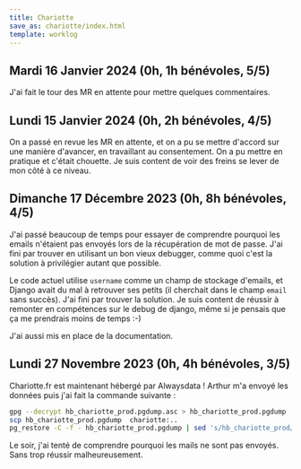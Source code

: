 ```yaml
---
title: Chariotte
save_as: chariotte/index.html
template: worklog
---
```

## Mardi 16 Janvier 2024 (0h, 1h bénévoles, 5/5)

J'ai fait le tour des MR en attente pour mettre quelques commentaires.

## Lundi 15 Janvier 2024 (0h, 2h bénévoles, 4/5)

On a passé en revue les MR en attente, et on a pu se mettre d'accord sur une manière d'avancer, en travaillant au consentement. On a pu mettre en pratique et c'était chouette. Je suis content de voir des freins se lever de mon côté à ce niveau.

## Dimanche 17 Décembre 2023 (0h, 8h bénévoles, 4/5)

J'ai passé beaucoup de temps pour essayer de comprendre pourquoi les emails n'étaient pas envoyés lors de la récupération de mot de passe. J'ai fini par trouver en utilisant un bon vieux debugger, comme quoi c'est la solution à privilégier autant que possible.

Le code actuel utilise `username` comme un champ de stockage d'emails, et Django avait du mal à retrouver ses petits (il cherchait dans le champ `email` sans succès). J'ai fini par trouver la solution. Je suis content de réussir à remonter en compétences sur le debug de django, même si je pensais que ça me prendrais moins de temps :-)

J'ai aussi mis en place de la documentation.

## Lundi 27 Novembre 2023 (0h, 4h bénévoles, 3/5)

Chariotte.fr est maintenant hébergé par Alwaysdata !
Arthur m'a envoyé les données puis j'ai fait la commande suivante :

```bash
gpg --decrypt hb_chariotte_prod.pgdump.asc > hb_chariotte_prod.pgdump
scp hb_chariotte_prod.pgdump  chariotte:..
pg_restore -C -f - hb_chariotte_prod.pgdump | sed 's/hb_chariotte_prod/chariotte_prod/g' | psql -U chariotte_prod -d chariotte_prod -h postgresql-chariotte.alwaysdata.net
```

Le soir, j'ai tenté de comprendre pourquoi les mails ne sont pas envoyés. Sans trop réussir malheureusement.
